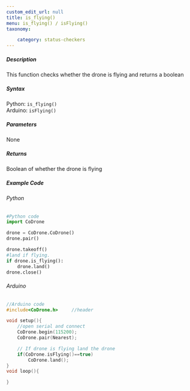 ```yaml
---
custom_edit_url: null
title: is_flying()
menu: is_flying() / isFlying()
taxonomy:

	category: status-checkers
---
```


##### Description

This function checks whether the drone is flying and returns a boolean

##### Syntax
Python: ```is_flying()```<br />
Arduino: ```isFlying()```

##### Parameters

None

##### Returns

Boolean of whether the drone is flying

##### Example Code
###### Python
```python
#Python code
import CoDrone

drone = CoDrone.CoDrone()
drone.pair()

drone.takeoff()
#land if flying.
if drone.is_flying():
    drone.land()
drone.close()
```

###### Arduino
```c
//Arduino code
#include<CoDrone.h>     //header

void setup(){
    //open serial and connect
    CoDrone.begin(115200);
    CoDrone.pair(Nearest);

    // If drone is flying land the drone
    if(CoDrone.isFlying()==true)    
        CoDrone.land();
}
void loop(){

}
```